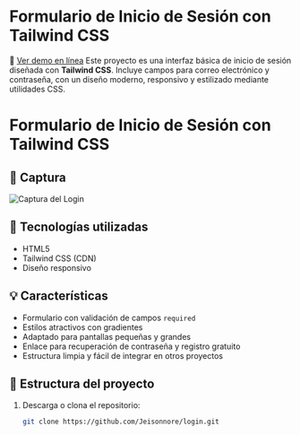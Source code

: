 # Formulario de Inicio de Sesión con Tailwind CSS
🔗 [Ver demo en línea](https://jeisonnore.github.io/login/)
Este proyecto es una interfaz básica de inicio de sesión diseñada con **Tailwind CSS**. Incluye campos para correo electrónico y contraseña, con un diseño moderno, responsivo y estilizado mediante utilidades CSS.
# Formulario de Inicio de Sesión con Tailwind CSS



## 📸 Captura

![Captura del Login](https://images.icon-icons.com/20/PNG/256/business_application_addmale_useradd_insert_add_user_client_2312.png)

## 🚀 Tecnologías utilizadas

- HTML5
- Tailwind CSS (CDN)
- Diseño responsivo

## 💡 Características

- Formulario con validación de campos `required`
- Estilos atractivos con gradientes
- Adaptado para pantallas pequeñas y grandes
- Enlace para recuperación de contraseña y registro gratuito
- Estructura limpia y fácil de integrar en otros proyectos

## 📁 Estructura del proyecto



1. Descarga o clona el repositorio:
   ```bash
   git clone https://github.com/Jeisonnore/login.git
